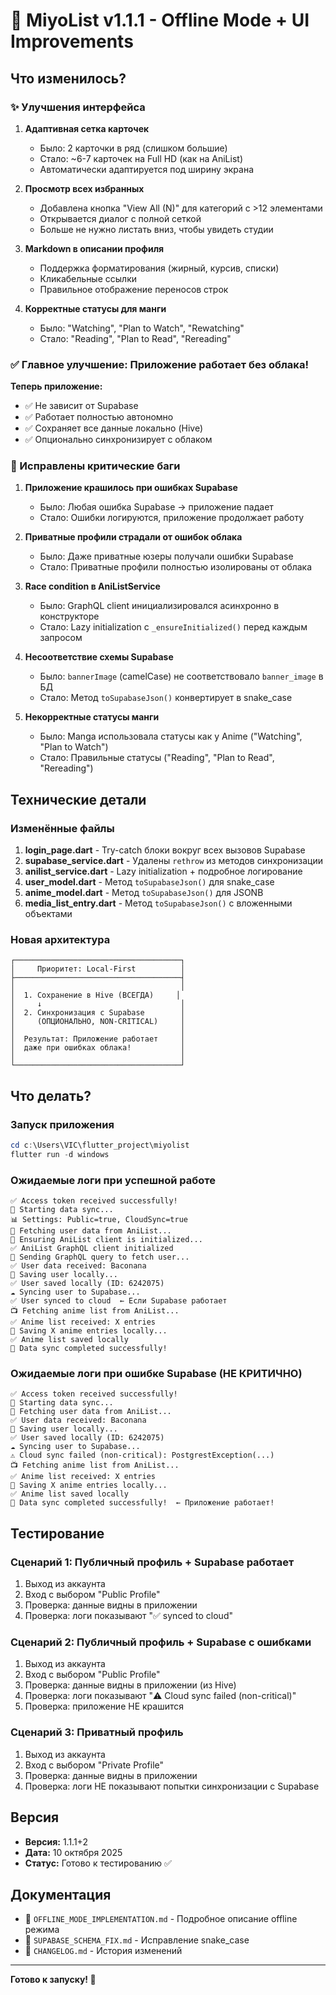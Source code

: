 # 🎉 MiyoList v1.1.1 - Offline Mode + UI Improvements

## Что изменилось?

### ✨ Улучшения интерфейса

1. **Адаптивная сетка карточек**
   - Было: 2 карточки в ряд (слишком большие)
   - Стало: ~6-7 карточек на Full HD (как на AniList)
   - Автоматически адаптируется под ширину экрана

2. **Просмотр всех избранных**
   - Добавлена кнопка "View All (N)" для категорий с >12 элементами
   - Открывается диалог с полной сеткой
   - Больше не нужно листать вниз, чтобы увидеть студии

3. **Markdown в описании профиля**
   - Поддержка форматирования (жирный, курсив, списки)
   - Кликабельные ссылки
   - Правильное отображение переносов строк

4. **Корректные статусы для манги**
   - Было: "Watching", "Plan to Watch", "Rewatching"
   - Стало: "Reading", "Plan to Read", "Rereading"

### ✅ Главное улучшение: Приложение работает без облака!

**Теперь приложение:**
- ✅ Не зависит от Supabase
- ✅ Работает полностью автономно
- ✅ Сохраняет все данные локально (Hive)
- ✅ Опционально синхронизирует с облаком

### 🐛 Исправлены критические баги

1. **Приложение крашилось при ошибках Supabase**
   - Было: Любая ошибка Supabase → приложение падает
   - Стало: Ошибки логируются, приложение продолжает работу

2. **Приватные профили страдали от ошибок облака**
   - Было: Даже приватные юзеры получали ошибки Supabase
   - Стало: Приватные профили полностью изолированы от облака

3. **Race condition в AniListService**
   - Было: GraphQL client инициализировался асинхронно в конструкторе
   - Стало: Lazy initialization с `_ensureInitialized()` перед каждым запросом

4. **Несоответствие схемы Supabase**
   - Было: `bannerImage` (camelCase) не соответствовало `banner_image` в БД
   - Стало: Метод `toSupabaseJson()` конвертирует в snake_case

5. **Некорректные статусы манги**
   - Было: Manga использовала статусы как у Anime ("Watching", "Plan to Watch")
   - Стало: Правильные статусы ("Reading", "Plan to Read", "Rereading")

## Технические детали

### Изменённые файлы

1. **login_page.dart** - Try-catch блоки вокруг всех вызовов Supabase
2. **supabase_service.dart** - Удалены `rethrow` из методов синхронизации
3. **anilist_service.dart** - Lazy initialization + подробное логирование
4. **user_model.dart** - Метод `toSupabaseJson()` для snake_case
5. **anime_model.dart** - Метод `toSupabaseJson()` для JSONB
6. **media_list_entry.dart** - Метод `toSupabaseJson()` с вложенными объектами

### Новая архитектура

```
┌─────────────────────────────────────┐
│     Приоритет: Local-First          │
├─────────────────────────────────────┤
│                                     │
│  1. Сохранение в Hive (ВСЕГДА)     │
│     ↓                               │
│  2. Синхронизация с Supabase        │
│     (ОПЦИОНАЛЬНО, NON-CRITICAL)     │
│                                     │
│  Результат: Приложение работает     │
│  даже при ошибках облака!           │
│                                     │
└─────────────────────────────────────┘
```

## Что делать?

### Запуск приложения

```powershell
cd c:\Users\VIC\flutter_project\miyolist
flutter run -d windows
```

### Ожидаемые логи при успешной работе

```
✅ Access token received successfully!
🔄 Starting data sync...
📊 Settings: Public=true, CloudSync=true
👤 Fetching user data from AniList...
🔧 Ensuring AniList client is initialized...
✅ AniList GraphQL client initialized
📡 Sending GraphQL query to fetch user...
✅ User data received: Baconana
💾 Saving user locally...
✅ User saved locally (ID: 6242075)
☁️ Syncing user to Supabase...
✅ User synced to cloud  ← Если Supabase работает
📺 Fetching anime list from AniList...
✅ Anime list received: X entries
💾 Saving X anime entries locally...
✅ Anime list saved locally
🎉 Data sync completed successfully!
```

### Ожидаемые логи при ошибке Supabase (НЕ КРИТИЧНО)

```
✅ Access token received successfully!
🔄 Starting data sync...
👤 Fetching user data from AniList...
✅ User data received: Baconana
💾 Saving user locally...
✅ User saved locally (ID: 6242075)
☁️ Syncing user to Supabase...
⚠️ Cloud sync failed (non-critical): PostgrestException(...)
📺 Fetching anime list from AniList...
✅ Anime list received: X entries
💾 Saving X anime entries locally...
✅ Anime list saved locally
🎉 Data sync completed successfully!  ← Приложение работает!
```

## Тестирование

### Сценарий 1: Публичный профиль + Supabase работает
1. Выход из аккаунта
2. Вход с выбором "Public Profile"
3. Проверка: данные видны в приложении
4. Проверка: логи показывают "✅ synced to cloud"

### Сценарий 2: Публичный профиль + Supabase с ошибками
1. Выход из аккаунта
2. Вход с выбором "Public Profile"
3. Проверка: данные видны в приложении (из Hive)
4. Проверка: логи показывают "⚠️ Cloud sync failed (non-critical)"
5. Проверка: приложение НЕ крашится

### Сценарий 3: Приватный профиль
1. Выход из аккаунта
2. Вход с выбором "Private Profile"
3. Проверка: данные видны в приложении
4. Проверка: логи НЕ показывают попытки синхронизации с Supabase

## Версия

- **Версия:** 1.1.1+2
- **Дата:** 10 октября 2025
- **Статус:** Готово к тестированию ✅

## Документация

- 📄 `OFFLINE_MODE_IMPLEMENTATION.md` - Подробное описание offline режима
- 📄 `SUPABASE_SCHEMA_FIX.md` - Исправление snake_case
- 📄 `CHANGELOG.md` - История изменений

---

**Готово к запуску! 🚀**
